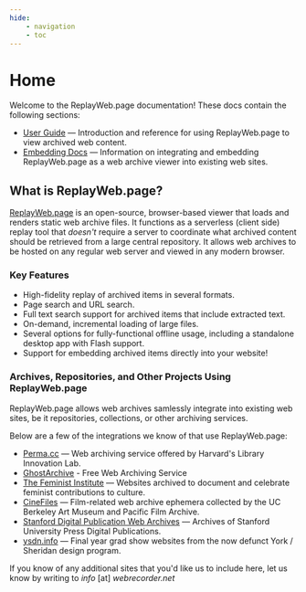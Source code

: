 ```yaml
---
hide:
    - navigation
    - toc
---
```


# Home

Welcome to the ReplayWeb.page documentation! These docs contain the following sections:

- [User Guide](user-guide/index.md) — Introduction and reference for using ReplayWeb.page to view archived web content.
- [Embedding Docs](develop/embedding.md) — Information on integrating and embedding ReplayWeb.page as a web archive viewer into existing web sites.

## What is ReplayWeb.page?
[ReplayWeb.page](https://replayweb.page) is an open-source, browser-based viewer that loads and renders static web archive files. It functions as a serverless (client side) replay tool that _doesn't_ require a server to coordinate what archived content should be retrieved from a large central repository. It allows web archives to be hosted on any regular web server and viewed in any modern browser.

### Key Features

- High-fidelity replay of archived items in several formats.
- Page search and URL search.
- Full text search support for archived items that include extracted text.
- On-demand, incremental loading of large files.
- Several options for fully-functional offline usage, including a standalone desktop app with Flash support.
- Support for embedding archived items directly into your website!

### Archives, Repositories, and Other Projects Using ReplayWeb.page

ReplayWeb.page allows web archives samlessly integrate into existing web sites, be it repositories, collections,
or other archiving services.

Below are a few of the integrations we know of that use ReplayWeb.page:

- [Perma.cc](https://archive.blogs.harvard.edu/perma/2022/08/17/new-playback-software-improves-fidelity-of-your-perma-links/) — Web archiving service offered by Harvard's Library Innovation Lab.
- [GhostArchive](https://ghostarchive.org/) - Free Web Archiving Service
- [The Feminist Institute](https://www.thefeministinstitute.org/digital-archive/archived-websites) — Websites archived to document and celebrate feminist contributions to culture.
- [CineFiles](https://cinefiles.bampfa.berkeley.edu/?f%5Bdoctype_s%5D%5B%5D=web+archive) — Film-related web archive ephemera collected by the UC Berkeley Art Museum and Pacific Film Archive.
- [Stanford Digital Publication Web Archives](https://archive.supdigital.org/) — Archives of Stanford University Press Digital Publications.
- [ysdn.info](https://ysdn.info/) — Final year grad show websites from the now defunct York / Sheridan design program.

If you know of any additional sites that you'd like us to include here, let us know by writing to _info_ [at] _webrecorder.net_
